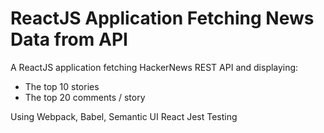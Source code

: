 # ReactJS Application Fetching News Data from API

A ReactJS application fetching HackerNews REST API and displaying:

- The top 10 stories
- The top 20 comments / story

Using Webpack, Babel, Semantic UI React
Jest Testing
